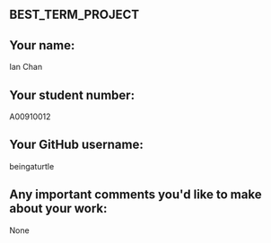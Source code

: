 ## BEST_TERM_PROJECT

## Your name:

Ian Chan

## Your student number:

A00910012

## Your GitHub username:

beingaturtle

## Any important comments you'd like to make about your work:

None
